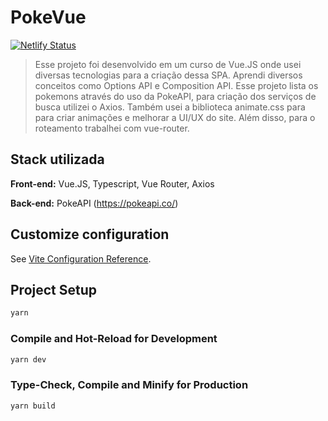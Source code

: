 # PokeVue
[![Netlify Status](https://api.netlify.com/api/v1/badges/3e728b82-a463-4cfb-9311-c91a566bff17/deploy-status)](https://app.netlify.com/sites/marco-poke-vue/deploys)

>Esse projeto foi desenvolvido em um curso de Vue.JS onde usei diversas tecnologias para a criação dessa SPA. Aprendi diversos conceitos como Options API e Composition API. 
Esse projeto lista os pokemons através do uso da PokeAPI, para criação dos serviços de busca utilizei o Axios. 
Também usei a biblioteca animate.css para para criar animações e melhorar a UI/UX do site. Além disso, para o roteamento trabalhei com vue-router.
    
## Stack utilizada

**Front-end:** Vue.JS, Typescript, Vue Router, Axios

**Back-end:** PokeAPI  (https://pokeapi.co/)


## Customize configuration

See [Vite Configuration Reference](https://vitejs.dev/config/).

## Project Setup

```sh
yarn
```

### Compile and Hot-Reload for Development

```sh
yarn dev
```

### Type-Check, Compile and Minify for Production

```sh
yarn build
```
